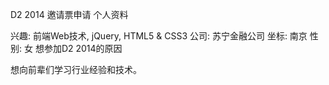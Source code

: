 D2 2014 邀请票申请
个人资料

兴趣: 前端Web技术, jQuery, HTML5 & CSS3
公司: 苏宁金融公司
坐标: 南京
性别: 女
想参加D2 2014的原因

想向前辈们学习行业经验和技术。

